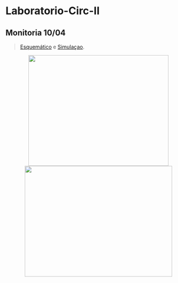 # Laboratorio-Circ-II

## Monitoria 10/04
>[Esquemático](vtmrg/Laboratorio-Circ-II/Esquematico_2.sch)
 e [Simulaçao](vtmrg/Laboratorio-Circ-II/Simulaçao_2.sch).
 
<p align="center">
<img src="https://user-images.githubusercontent.com/127882225/231234845-5a000ce9-13af-4a49-8ff5-2335a8f46c19.png" width="380" height="300">
<img src="https://user-images.githubusercontent.com/127882225/231237059-b56e702f-b169-49ae-9aa3-2e80b1bc2e67.png" width="400" height="300">
</p>



